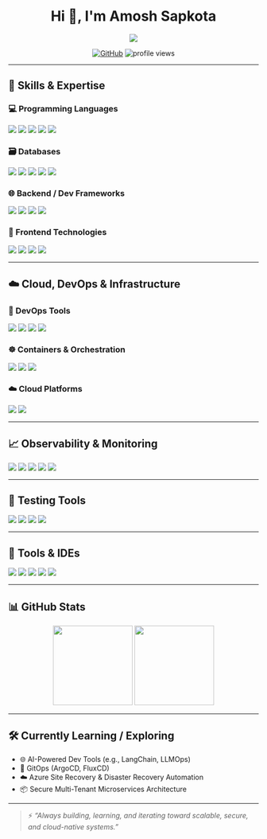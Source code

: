 <h1 align="center">Hi 👋, I'm Amosh Sapkota</h1>
<p align="center">
  <img src="https://readme-typing-svg.demolab.com/?lines=Full+Stack+Software+Engineer;Cloud+Native+Microservices+Specialist;Java%2C+Spring+Boot%2C+React%2C+TypeScript;DevOps+%7C+Kubernetes+%7C+Terraform;Open+Source+Contributor" />
</p>

<p align="center">
  <a href="https://github.com/AmoshSapkota"><img src="https://img.shields.io/github/followers/AmoshSapkota?label=GitHub&style=social" alt="GitHub" /></a>
  <img src="https://komarev.com/ghpvc/?username=AmoshSapkota&label=Profile+Views&color=blueviolet&style=flat" alt="profile views"/>
</p>

---

## 🧠 Skills & Expertise

### 💻 Programming Languages
<p>
  <img src="https://img.shields.io/badge/Java-ED8B00?style=for-the-badge&logo=java&logoColor=white" />
  <img src="https://img.shields.io/badge/Python-3670A0?style=for-the-badge&logo=python&logoColor=white" />
  <img src="https://img.shields.io/badge/TypeScript-007ACC?style=for-the-badge&logo=typescript&logoColor=white" />
  <img src="https://img.shields.io/badge/JavaScript-F7DF1E?style=for-the-badge&logo=javascript&logoColor=black" />
  <img src="https://img.shields.io/badge/Bash-121011?style=for-the-badge&logo=gnu-bash&logoColor=white" />
</p>

### 🗃️ Databases
<p>
  <img src="https://img.shields.io/badge/PostgreSQL-4169E1?style=for-the-badge&logo=postgresql&logoColor=white" />
  <img src="https://img.shields.io/badge/MySQL-005C84?style=for-the-badge&logo=mysql&logoColor=white" />
  <img src="https://img.shields.io/badge/MongoDB-4EA94B?style=for-the-badge&logo=mongodb&logoColor=white" />
  <img src="https://img.shields.io/badge/Redis-DC382D?style=for-the-badge&logo=redis&logoColor=white" />
  <img src="https://img.shields.io/badge/DynamoDB-4053D6?style=for-the-badge&logo=amazon-dynamodb&logoColor=white" />
</p>

### 🌐 Backend / Dev Frameworks
<p>
  <img src="https://img.shields.io/badge/Spring%20Boot-6DB33F?style=for-the-badge&logo=spring-boot&logoColor=white" />
  <img src="https://img.shields.io/badge/Apache%20Kafka-231F20?style=for-the-badge&logo=apache-kafka&logoColor=white" />
  <img src="https://img.shields.io/badge/JPA%2FHibernate-59666C?style=for-the-badge&logo=hibernate&logoColor=white" />
  <img src="https://img.shields.io/badge/Node.js-339933?style=for-the-badge&logo=nodedotjs&logoColor=white" />
</p>

### 🎨 Frontend Technologies
<p>
  <img src="https://img.shields.io/badge/React-20232A?style=for-the-badge&logo=react&logoColor=61DAFB" />
  <img src="https://img.shields.io/badge/Redux-593D88?style=for-the-badge&logo=redux&logoColor=white" />
  <img src="https://img.shields.io/badge/TailwindCSS-06B6D4?style=for-the-badge&logo=tailwind-css&logoColor=white" />
  <img src="https://img.shields.io/badge/D3.js-F9A03C?style=for-the-badge&logo=d3.js&logoColor=black" />
</p>

---

## ☁️ Cloud, DevOps & Infrastructure

### 🧱 DevOps Tools
<p>
  <img src="https://img.shields.io/badge/Terraform-7B42BC?style=for-the-badge&logo=terraform&logoColor=white" />
  <img src="https://img.shields.io/badge/GitHub%20Actions-2088FF?style=for-the-badge&logo=github-actions&logoColor=white" />
  <img src="https://img.shields.io/badge/Jenkins-D24939?style=for-the-badge&logo=jenkins&logoColor=white" />
  <img src="https://img.shields.io/badge/Ansible-EE0000?style=for-the-badge&logo=ansible&logoColor=white" />
</p>

### ☸️ Containers & Orchestration
<p>
  <img src="https://img.shields.io/badge/Kubernetes-326CE5?style=for-the-badge&logo=kubernetes&logoColor=white" />
  <img src="https://img.shields.io/badge/Docker-2496ED?style=for-the-badge&logo=docker&logoColor=white" />
  <img src="https://img.shields.io/badge/Helm-0F1689?style=for-the-badge&logo=helm&logoColor=white" />
</p>

### ☁️ Cloud Platforms
<p>
  <img src="https://img.shields.io/badge/Azure-0078D4?style=for-the-badge&logo=microsoft-azure&logoColor=white" />
  <img src="https://img.shields.io/badge/AWS-232F3E?style=for-the-badge&logo=amazon-aws&logoColor=white" />
</p>

---

## 📈 Observability & Monitoring

<p>
  <img src="https://img.shields.io/badge/Azure%20Monitor-0078D4?style=for-the-badge&logo=microsoft-azure&logoColor=white" />
  <img src="https://img.shields.io/badge/Prometheus-E6522C?style=for-the-badge&logo=prometheus&logoColor=white" />
  <img src="https://img.shields.io/badge/Grafana-F46800?style=for-the-badge&logo=grafana&logoColor=white" />
  <img src="https://img.shields.io/badge/ELK%20Stack-005571?style=for-the-badge&logo=elastic&logoColor=white" />
  <img src="https://img.shields.io/badge/OpenTelemetry-3D3D3D?style=for-the-badge&logo=opentelemetry&logoColor=white" />
</p>

---

## 🧪 Testing Tools

<p>
  <img src="https://img.shields.io/badge/JUnit-25A162?style=for-the-badge&logo=junit5&logoColor=white" />
  <img src="https://img.shields.io/badge/Mockito-ACCE39?style=for-the-badge&logo=java&logoColor=white" />
  <img src="https://img.shields.io/badge/React%20Testing%20Library-E33332?style=for-the-badge&logo=testing-library&logoColor=white" />
  <img src="https://img.shields.io/badge/SonarQube-4E9BCD?style=for-the-badge&logo=sonarqube&logoColor=white" />
</p>

---

## 🔧 Tools & IDEs

<p>
  <img src="https://img.shields.io/badge/IntelliJ%20IDEA-000000.svg?style=for-the-badge&logo=intellij-idea&logoColor=white" />
  <img src="https://img.shields.io/badge/VS%20Code-007ACC?style=for-the-badge&logo=visual-studio-code&logoColor=white" />
  <img src="https://img.shields.io/badge/Postman-FF6C37?style=for-the-badge&logo=postman&logoColor=white" />
  <img src="https://img.shields.io/badge/Maven-C71A36?style=for-the-badge&logo=apache-maven&logoColor=white" />
  <img src="https://img.shields.io/badge/Gradle-02303A?style=for-the-badge&logo=gradle&logoColor=white" />
</p>

---

## 📊 GitHub Stats

<p align="center">
  <img src="https://github-readme-stats.vercel.app/api?username=AmoshSapkota&show_icons=true&theme=tokyonight" height="160"/>
  <img src="https://github-readme-stats.vercel.app/api/top-langs/?username=AmoshSapkota&layout=compact&theme=tokyonight" height="160"/>
</p>

---

## 🛠️ Currently Learning / Exploring

- 🌐 AI-Powered Dev Tools (e.g., LangChain, LLMOps)
- 🚀 GitOps (ArgoCD, FluxCD)
- ☁️ Azure Site Recovery & Disaster Recovery Automation
- 📦 Secure Multi-Tenant Microservices Architecture

---

> ⚡ *“Always building, learning, and iterating toward scalable, secure, and cloud-native systems.”*

